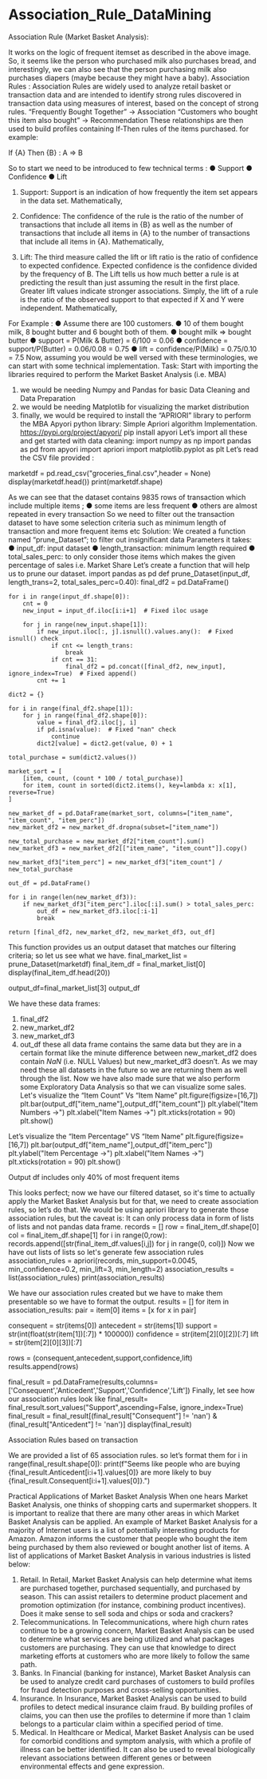 # Association_Rule_DataMining








Association Rule (Market Basket Analysis):
 
 
It works on the logic of frequent itemset as described in the above image. So, it seems like the person who purchased milk also purchases bread, and interestingly, we can also see that the person purchasing milk also purchases diapers (maybe because they might have a baby).
Association Rules :
Association Rules are widely used to analyze retail basket or transaction data and are intended to identify strong rules discovered in transaction data using measures of interest, based on the concept of strong rules.
“Frequently Bought Together” → Association
“Customers who bought this item also bought” → Recommendation
These relationships are then used to build profiles containing If-Then rules of the items purchased. for example:

If {A} Then {B} : A => B

 
So to start we need to be introduced to few technical terms :
●	Support
●	Confidence
●	Lift
1. Support: Support is an indication of how frequently the item set appears in the data set. Mathematically,
 

2. Confidence: The confidence of the rule is the ratio of the number of transactions that include all items in {B} as well as the number of transactions that include all items in {A} to the number of transactions that include all items in {A}. Mathematically,
 
3. Lift: The third measure called the lift or lift ratio is the ratio of confidence to expected confidence. Expected confidence is the confidence divided by the frequency of B. The Lift tells us how much better a rule is at predicting the result than just assuming the result in the first place. Greater lift values indicate stronger associations. Simply, the lift of a rule is the ratio of the observed support to that expected if X and Y were independent. Mathematically,
 
For Example :
●	Assume there are 100 customers.
●	10 of them bought milk, 8 bought butter and 6 bought both of them.
●	bought milk => bought butter
●	support = P(Milk & Butter) = 6/100 = 0.06
●	confidence = support/P(Butter) = 0.06/0.08 = 0.75
●	lift = confidence/P(Milk) = 0.75/0.10 = 7.5
Now, assuming you would be well versed with these terminologies, we can start with some technical implementation.
Task:
Start with importing the libraries required to perform the Market Basket Analysis (i.e. MBA)
1.	we would be needing Numpy and Pandas for basic Data Cleaning and Data Preparation
2.	we would be needing Matplotlib for visualizing the market distribution
3.	finally, we would be required to install the “APRIORI” library to perform the MBA
Apyori python library:
Simple Apriori algorithm Implementation.
https://pypi.org/project/apyori/
pip install apyori
Let’s import all these and get started with data cleaning:
          import numpy as np
import pandas as pd
from apyori import apriori
import matplotlib.pyplot as plt
Let’s read the CSV file provided  :

marketdf = pd.read_csv("groceries_final.csv",header = None)
display(marketdf.head())
print(marketdf.shape)
 
As we can see that the dataset contains 9835 rows of transaction which include multiple items ;
●	some items are less frequent
●	others are almost repeated in every transaction
So we need to filter out the transaction dataset to have some selection criteria such as minimum length of transaction and more frequent items etc
Solution: We created a function named “prune_Dataset”; to filter out insignificant data
Parameters it takes:
●	input_df: input dataset
●	length_transaction: minimum length required
●	total_sales_perc: to only consider those items which makes the given percentage of sales i.e. Market Share
Let’s create a function that will help us to prune our dataset.
import pandas as pd
def prune_Dataset(input_df, length_trans=2, total_sales_perc=0.40):
    final_df2 = pd.DataFrame()
    
    for i in range(input_df.shape[0]):
        cnt = 0
        new_input = input_df.iloc[i:i+1]  # Fixed iloc usage
        
        for j in range(new_input.shape[1]):
            if new_input.iloc[:, j].isnull().values.any():  # Fixed isnull() check
                if cnt <= length_trans:
                    break
                if cnt == 31:
                    final_df2 = pd.concat([final_df2, new_input], ignore_index=True)  # Fixed append()
            cnt += 1

    dict2 = {}
    
    for i in range(final_df2.shape[1]):
        for j in range(final_df2.shape[0]):
            value = final_df2.iloc[j, i]
            if pd.isna(value):  # Fixed "nan" check
                continue
            dict2[value] = dict2.get(value, 0) + 1

    total_purchase = sum(dict2.values())
    
    market_sort = [
        [item, count, (count * 100 / total_purchase)] 
        for item, count in sorted(dict2.items(), key=lambda x: x[1], reverse=True)
    ]

    new_market_df = pd.DataFrame(market_sort, columns=["item_name", "item_count", "item_perc"])
    new_market_df2 = new_market_df.dropna(subset=["item_name"])

    new_total_purchase = new_market_df2["item_count"].sum()
    new_market_df3 = new_market_df2[["item_name", "item_count"]].copy()
    
    new_market_df3["item_perc"] = new_market_df3["item_count"] / new_total_purchase

    out_df = pd.DataFrame()
    
    for i in range(len(new_market_df3)):
        if new_market_df3["item_perc"].iloc[:i].sum() > total_sales_perc:
            out_df = new_market_df3.iloc[:i-1]
            break

    return [final_df2, new_market_df2, new_market_df3, out_df]


This function provides us an output dataset that matches our filtering criteria; so let us see what we have.
final_market_list = prune_Dataset(marketdf)
final_item_df = final_market_list[0]
display(final_item_df.head(20))
 
output_df=final_market_list[3]
output_df
 


We have these data frames:
1.	final_df2
2.	new_market_df2
3.	new_market_df3
4.	out_df
these all data frame contains the same data but they are in a certain format like the minute difference between new_market_df2 does contain *NaN* (i.e. NULL Values) but new_market_df3 doesn’t. As we may need these all datasets in the future so we are returning them as well through the list.
Now we have also made sure that we also perform some Exploratory Data Analysis so that we can visualize some sales.
Let's visualize the “Item Count” Vs “Item Name”
plt.figure(figsize=[16,7])
plt.bar(output_df["item_name"],output_df["item_count"])
plt.ylabel("Item Numbers ->")
plt.xlabel("Item Names ->")
plt.xticks(rotation = 90)
plt.show()

 




Let’s visualize the “Item Percentage” VS “Item Name”
plt.figure(figsize=[16,7])
plt.bar(output_df["item_name"],output_df["item_perc"])
plt.ylabel("Item Percentage ->")
plt.xlabel("Item Names ->")
plt.xticks(rotation = 90)
plt.show()

 
Output df includes only 40% of most frequent items

This looks perfect; now we have our filtered dataset, so it's time to actually apply the Market Basket Analysis but for that, we need to create association rules, so let’s do that.
We would be using apriori library to generate those association rules, but the caveat is:
It can only process data in form of lists of lists and not pandas data frame.
records = []
row = final_item_df.shape[0]
col = final_item_df.shape[1]
for i in range(0,row):
   records.append([str(final_item_df.values[i,j]) for j in range(0, col)])
Now we have out lists of lists so let's generate few association rules
association_rules = apriori(records, min_support=0.0045, min_confidence=0.2, min_lift=3, min_length=2)
association_results = list(association_rules)
print(association_results)
 
 We have our association rules created but we have to make them presentable so we have to format the output.
results = []
for item in association_results:
   pair = item[0]
   items = [x for x in pair]
  
   consequent = str(items[0])
   antecedent = str(items[1])
   support = str(int(float(str(item[1])[:7]) * 100000))
   confidence = str(item[2][0][2])[:7]
   lift = str(item[2][0][3])[:7]
  
   rows = (consequent,antecedent,support,confidence,lift)
   results.append(rows)
  
   final_result = pd.DataFrame(results,columns=['Consequent','Anticedent','Support','Confidence','Lift'])
Finally, let see how our association rules look like
final_result= final_result.sort_values("Support",ascending=False, ignore_index=True)
final_result = final_result[(final_result["Consequent"] != 'nan') & (final_result["Anticedent"] != 'nan')]
display(final_result)
 
 Association Rules based on transaction

We are provided a list of 65 association rules. so let’s format them
for i in range(final_result.shape[0]):
   print(f"Seems like people who are buying {final_result.Anticedent[i:i+1].values[0]} are more likely to buy {final_result.Consequent[i:i+1].values[0]}.")
 

Practical Applications of Market Basket Analysis
When one hears Market Basket Analysis, one thinks of shopping carts and supermarket shoppers. It is important to realize that there are many other areas in which Market Basket Analysis can be applied. An example of Market Basket Analysis for a majority of Internet users is a list of potentially interesting products for Amazon. Amazon informs the customer that people who bought the item being purchased by them also reviewed or bought another list of items. A list of applications of Market Basket Analysis in various industries is listed below:
1. Retail. In Retail, Market Basket Analysis can help determine what items are purchased together, purchased sequentially, and purchased by season. This can assist retailers to determine product placement and promotion optimization (for instance, combining product incentives). Does it make sense to sell soda and chips or soda and crackers?
2. Telecommunications. In Telecommunications, where high churn rates continue to be a growing concern, Market Basket Analysis can be used to determine what services are being utilized and what packages customers are purchasing. They can use that knowledge to direct marketing efforts at customers who are more likely to follow the same path.
3. Banks. In Financial (banking for instance), Market Basket Analysis can be used to analyze credit card purchases of customers to build profiles for fraud detection purposes and cross-selling opportunities.
4. Insurance. In Insurance, Market Basket Analysis can be used to build profiles to detect medical insurance claim fraud. By building profiles of claims, you can then use the profiles to determine if more than 1 claim belongs to a particular claim within a specified period of time.
5. Medical. In Healthcare or Medical, Market Basket Analysis can be used for comorbid conditions and symptom analysis, with which a profile of illness can be better identified. It can also be used to reveal biologically relevant associations between different genes or between environmental effects and gene expression.


